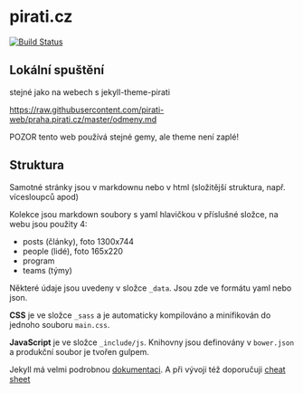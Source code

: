 # pirati.cz

[![Build Status](https://api.travis-ci.org/pirati-web/pirati.cz.svg?branch=gh-pages)](https://travis-ci.org/pirati-web/pirati.cz)

## Lokální spuštění

stejné jako na webech s jekyll-theme-pirati

https://raw.githubusercontent.com/pirati-web/praha.pirati.cz/master/odmeny.md

POZOR tento web používá stejné gemy, ale theme není zaplé!
## Struktura

Samotné stránky jsou v markdownu nebo v html (složitější struktura, např. vícesloupců apod)

Kolekce jsou markdown soubory s yaml hlavičkou v příslušné složce, na webu jsou použity 4:

- posts (články), foto 1300x744
- people (lidé), foto 165x220
- program
- teams (týmy)

Některé údaje jsou uvedeny v složce `_data`. Jsou zde ve formátu yaml nebo json.

**CSS** je ve složce `_sass` a je automaticky kompilováno a minifikován do jednoho souboru `main.css`.

**JavaScript** je ve složce `_include/js`. Knihovny jsou definovány v `bower.json` a produkční soubor je tvořen gulpem.

Jekyll má velmi podrobnou [dokumentaci](http://jekyllrb.com/docs/home/). A při vývoji též doporučuji [cheat sheet](http://jekyll.tips/jekyll-cheat-sheet/)
